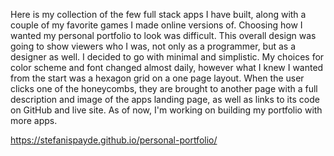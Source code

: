 
Here is my collection of the few full stack apps I have built, along with a couple of my favorite games I made online versions of. 
Choosing how I wanted my personal portfolio to look was difficult. This overall design was going to show viewers who I was, not only as a programmer, but as a designer as well. I decided to go with minimal and simplistic. My choices for color scheme and font changed almost daily, however what I knew I wanted from the start was a hexagon 
grid on a one page layout. When the user clicks one of the honeycombs, they are brought to another page with a full description and image of the apps landing page, as well as links to its code on GitHub and live site.
As of now, I'm working on building my portfolio with more apps.

https://stefanispayde.github.io/personal-portfolio/
